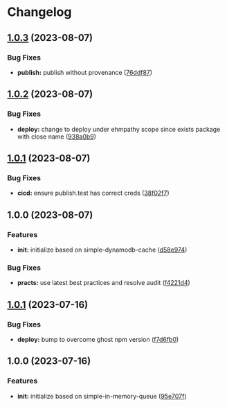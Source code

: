 # Changelog

## [1.0.3](https://github.com/ehmpathy/simple-dynamodb-cache/compare/v1.0.2...v1.0.3) (2023-08-07)


### Bug Fixes

* **publish:** publish without provenance ([76ddf87](https://github.com/ehmpathy/simple-dynamodb-cache/commit/76ddf87a2cba7c6aa5f190961bf2266d226f7a4f))

## [1.0.2](https://github.com/ehmpathy/simple-dynamodb-cache/compare/v1.0.1...v1.0.2) (2023-08-07)


### Bug Fixes

* **deploy:** change to deploy under ehmpathy scope since exists package with close name ([938a0b9](https://github.com/ehmpathy/simple-dynamodb-cache/commit/938a0b9d731b319e887a6ca583073bbb72bf6633))

## [1.0.1](https://github.com/ehmpathy/simple-dynamodb-cache/compare/v1.0.0...v1.0.1) (2023-08-07)


### Bug Fixes

* **cicd:** ensure publish.test has correct creds ([38f02f7](https://github.com/ehmpathy/simple-dynamodb-cache/commit/38f02f71f2659c465c99c81e6d40358560020923))

## 1.0.0 (2023-08-07)


### Features

* **init:** initialize based on simple-dynamodb-cache ([d58e974](https://github.com/ehmpathy/simple-dynamodb-cache/commit/d58e974e92f284ee95c5237eee7633fe857cf061))


### Bug Fixes

* **practs:** use latest best practices and resolve audit ([f4221d4](https://github.com/ehmpathy/simple-dynamodb-cache/commit/f4221d478871e8de217fe2e88b651837ac9e819b))

## [1.0.1](https://github.com/ehmpathy/simple-dynamodb-cache/compare/v1.0.0...v1.0.1) (2023-07-16)


### Bug Fixes

* **deploy:** bump to overcome ghost npm version ([f7d6fb0](https://github.com/ehmpathy/simple-dynamodb-cache/commit/f7d6fb016006bdea7535e16319987d0725daae7a))

## 1.0.0 (2023-07-16)


### Features

* **init:** initialize based on simple-in-memory-queue ([95e707f](https://github.com/ehmpathy/simple-dynamodb-cache/commit/95e707f379c0d13514ac3e04aab56156a9674753))
